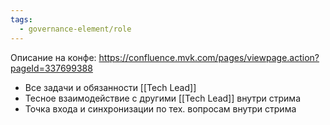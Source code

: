 ```yaml
---
tags:
  - governance-element/role
---
```

Описание на конфе: https://confluence.mvk.com/pages/viewpage.action?pageId=337699388

- Все задачи и обязанности [[Tech Lead]]
- Тесное взаимодействие с другими [[Tech Lead]] внутри стрима
- Точка входа и синхронизации по тех. вопросам внутри стрима